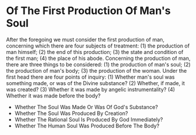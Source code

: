 # Of The First Production Of Man's Soul

After the foregoing we must consider the first production of man, concerning which there are four subjects of treatment: (1) the production of man himself; (2) the end of this production; (3) the state and condition of the first man; (4) the place of his abode. Concerning the production of man, there are three things to be considered: (1) the production of man's soul; (2) the production of man's body; (3) the production of the woman.  Under the first head there are four points of inquiry:
(1) Whether man's soul was something made, or was of the Divine substance?
(2) Whether, if made, it was created?
(3) Whether it was made by angelic instrumentality?
(4) Whether it was made before the body?

* Whether The Soul Was Made Or Was Of God's Substance?
* Whether The Soul Was Produced By Creation?
* Whether The Rational Soul Is Produced By God Immediately?
* Whether The Human Soul Was Produced Before The Body?